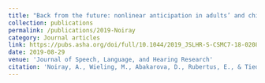 ```yaml
---
title: "Back from the future: nonlinear anticipation in adults’ and children’s speech"
collection: publications
permalink: /publications/2019-Noiray
category: Journal articles
link: https://pubs.asha.org/doi/full/10.1044/2019_JSLHR-S-CSMC7-18-0208
date: 2019-08-29
venue: 'Journal of Speech, Language, and Hearing Research'
citation: 'Noiray, A., Wieling, M., Abakarova, D., Rubertus, E., & Tiede, M. (2019). Back from the future: nonlinear anticipation in adults’ and children’s speech. <i>Journal of Speech, Language, and Hearing Research 62</i>(8S), 3033-3054.'
---
```

